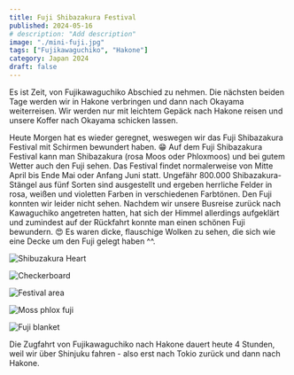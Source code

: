 ```yaml
---
title: Fuji Shibazakura Festival
published: 2024-05-16
# description: "Add description"
image: "./mini-fuji.jpg"
tags: ["Fujikawaguchiko", "Hakone"]
category: Japan 2024
draft: false
---
```


Es ist Zeit, von Fujikawaguchiko Abschied zu nehmen. Die nächsten beiden Tage werden wir in Hakone verbringen und dann nach Okayama weiterreisen. Wir werden nur mit leichtem Gepäck nach Hakone reisen und unsere Koffer nach Okayama schicken lassen. 

Heute Morgen hat es wieder geregnet, weswegen wir das Fuji Shibazakura Festival mit Schirmen bewundert haben. 😁 Auf dem Fuji Shibazakura Festival kann man Shibazakura (rosa Moos oder Phloxmoos) und bei gutem Wetter auch den Fuji sehen. 
Das Festival findet normalerweise von Mitte April bis Ende Mai oder Anfang Juni statt. Ungefähr 800.000 Shibazakura-Stängel aus fünf Sorten sind ausgestellt und ergeben herrliche Felder in rosa, weißen und violetten Farben in verschiedenen Farbtönen.
Den Fuji konnten wir leider nicht sehen. Nachdem wir unsere Busreise zurück nach Kawaguchiko angetreten hatten, hat sich der Himmel allerdings aufgeklärt und zumindest auf der Rückfahrt konnte man einen schönen Fuji bewundern. 😍 Es waren dicke, flauschige Wolken zu sehen, die sich wie eine Decke um den Fuji gelegt haben ^^.

![Shibuzakura Heart](./shibazakura-heart.jpg)

![Checkerboard](./checkerboard.jpg)

![Festival area](./festival-area.jpg)

![Moss phlox fuji](./moss-phlox-fuji.jpg)

![Fuji blanket](./fuji-blanket.jpg)

<!-- Ich hatte schon einmal kurz geschrieben dass ich dass das Bus- und Bahnsystem sehr organisiert ist. hier in Kawaguchiko war das auch wieder so. Es gibt verschiedene Routen um unterschiedliche Sehenswürdigkeiten zu besuchen, einen klar erklärten Plan und so wweiter... -->

Die Zugfahrt von Fujikawaguchiko nach Hakone dauert heute 4 Stunden, weil wir über Shinjuku fahren - also erst nach Tokio zurück und dann nach Hakone.





